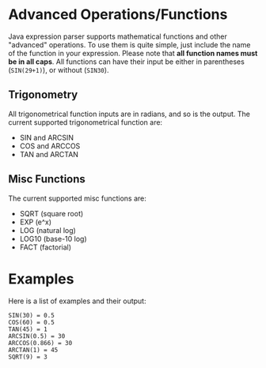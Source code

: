 # Advanced Operations/Functions
Java expression parser supports mathematical functions and other "advanced" operations. To use them is quite simple,
just include the name of the function in your expression. Please note that **all function names must be in all caps**.
All functions can have their input be either in parentheses (``SIN(29+1)``), or without (``SIN30``). 

## Trigonometry
All trigonometrical function inputs are in radians, and so is the output. The current supported trigonometrical function are:
- SIN and ARCSIN
- COS and ARCCOS
- TAN and ARCTAN

## Misc Functions
The current supported misc functions are:
- SQRT (square root)
- EXP (e^x)
- LOG (natural log)
- LOG10 (base-10 log)
- FACT (factorial)

# Examples
Here is a list of examples and their output:
```
SIN(30) = 0.5
COS(60) = 0.5
TAN(45) = 1
ARCSIN(0.5) = 30
ARCCOS(0.866) = 30
ARCTAN(1) = 45
SQRT(9) = 3
```
